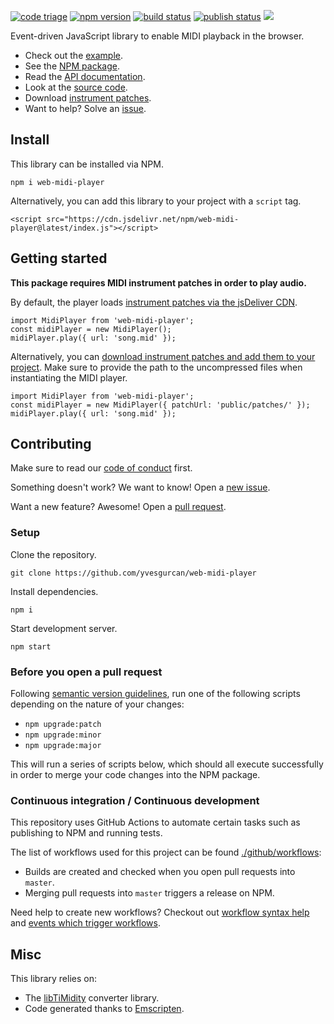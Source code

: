 [![code triage](https://www.codetriage.com/yvesgurcan/web-midi-player/badges/users.svg)](https://www.codetriage.com/yvesgurcan/web-midi-player)
[![npm version](https://badge.fury.io/js/web-midi-player.svg)](https://badge.fury.io/js/web-midi-player)
[![build status](https://github.com/yvesgurcan/web-midi-player/workflows/Build/badge.svg)](https://github.com/yvesgurcan/web-midi-player/actions?query=workflow%3ABuild)
[![publish status](https://github.com/yvesgurcan/web-midi-player/workflows/Publish/badge.svg)](https://github.com/yvesgurcan/web-midi-player/actions?query=workflow%3APublish)
[![](https://data.jsdelivr.com/v1/package/npm/web-midi-player/badge?style=rounded)](https://www.jsdelivr.com/package/npm/web-midi-player)

Event-driven JavaScript library to enable MIDI playback in the browser.

-   Check out the [example](https://midi.yvesgurcan.com/example/).
-   See the [NPM package](https://npmjs.com/package/web-midi-player).
-   Read the [API documentation](https://midi.yvesgurcan.com/doc/).
-   Look at the [source code](https://github.com/yvesgurcan/web-midi-player).
-   Download [instrument patches](https://github.com/yvesgurcan/midi-instrument-patches/releases/latest/download/patches.zip).
-   Want to help? Solve an [issue](https://github.com/yvesgurcan/web-midi-player/issues).

## Install

This library can be installed via NPM.

    npm i web-midi-player

Alternatively, you can add this library to your project with a `script` tag.

    <script src="https://cdn.jsdelivr.net/npm/web-midi-player@latest/index.js"></script>

## Getting started

**This package requires MIDI instrument patches in order to play audio.**

By default, the player loads [instrument patches via the jsDeliver CDN](https://www.jsdelivr.com/package/npm/midi-instrument-patches).

    import MidiPlayer from 'web-midi-player';
    const midiPlayer = new MidiPlayer();
    midiPlayer.play({ url: 'song.mid' });

Alternatively, you can [download instrument patches and add them to your project](https://github.com/yvesgurcan/midi-instrument-patches/releases/latest/download/patches.zip). Make sure to provide the path to the uncompressed files when instantiating the MIDI player.

    import MidiPlayer from 'web-midi-player';
    const midiPlayer = new MidiPlayer({ patchUrl: 'public/patches/' });
    midiPlayer.play({ url: 'song.mid' });

## Contributing

Make sure to read our [code of conduct](https://github.com/yvesgurcan/web-midi-player/blob/master/CODE_OF_CONDUCT.md) first.

Something doesn't work? We want to know! Open a [new issue](https://github.com/yvesgurcan/web-midi-player/issues/new).

Want a new feature? Awesome! Open a [pull request](https://github.com/yvesgurcan/web-midi-player/compare).

### Setup

Clone the repository.

    git clone https://github.com/yvesgurcan/web-midi-player

Install dependencies.

    npm i

Start development server.

    npm start

### Before you open a pull request

Following [semantic version guidelines](https://semver.org/), run one of the following scripts depending on the nature of your changes:

-   `npm upgrade:patch`
-   `npm upgrade:minor`
-   `npm upgrade:major`

This will run a series of scripts below, which should all execute successfully in order to merge your code changes into the NPM package.

### Continuous integration / Continuous development

This repository uses GitHub Actions to automate certain tasks such as publishing to NPM and running tests.

The list of workflows used for this project can be found [./github/workflows](here):

-   Builds are created and checked when you open pull requests into `master`.
-   Merging pull requests into `master` triggers a release on NPM.

Need help to create new workflows? Checkout out [workflow syntax help](https://help.github.com/en/actions/automating-your-workflow-with-github-actions/workflow-syntax-for-github-actions) and [events which trigger workflows](https://help.github.com/en/actions/automating-your-workflow-with-github-actions/events-that-trigger-workflows#webhook-events).

## Misc

This library relies on:
-   The [libTiMidity](http://libtimidity.sourceforge.net) converter library.
-   Code generated thanks to [Emscripten](https://github.com/emscripten-core/emscripten).
